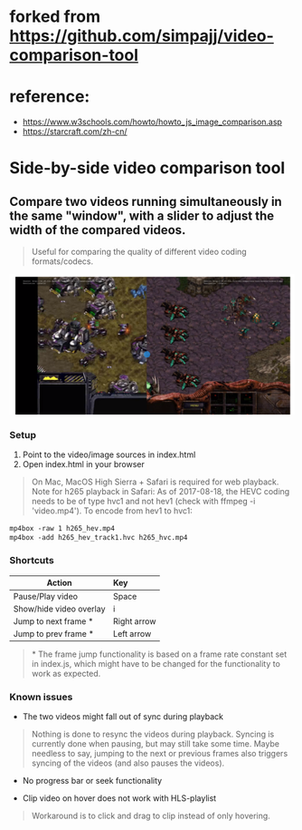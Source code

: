 # forked from https://github.com/simpajj/video-comparison-tool

# reference:
* https://www.w3schools.com/howto/howto_js_image_comparison.asp
* https://starcraft.com/zh-cn/


# Side-by-side video comparison tool

## Compare two videos running simultaneously in the same "window", with a slider to adjust the width of the compared videos.

> Useful for comparing the quality of different video coding formats/codecs. 

![](ss.png)

### Setup 

1. Point to the video/image sources in index.html
2. Open index.html in your browser

> On Mac, MacOS High Sierra + Safari is required for web playback. 
> Note for h265 playback in Safari: As of 2017-08-18, the HEVC coding needs to be of type hvc1 and not hev1 (check with ffmpeg -i 'video.mp4').
> To encode from hev1 to hvc1: 

```
mp4box -raw 1 h265_hev.mp4
mp4box -add h265_hev_track1.hvc h265_hvc.mp4
```

### Shortcuts

| Action                    | Key          
| -------------             |:-------------
| Pause/Play video          | Space
| Show/hide video overlay   | i
| Jump to next frame *      | Right arrow 
| Jump to prev frame *      | Left arrow

> \* The frame jump functionality is based on a frame rate constant set in index.js, which might have to be changed for the functionality to work as expected.

### Known issues
* The two videos might fall out of sync during playback 

> Nothing is done to resync the videos during playback. Syncing is currently done when pausing, but may still take some time. Maybe needless to say, jumping to the next or previous frames also triggers syncing of the videos (and also pauses the videos).

* No progress bar or seek functionality

* Clip video on hover does not work with HLS-playlist

> Workaround is to click and drag to clip instead of only hovering.
